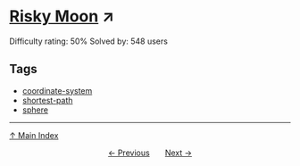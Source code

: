 # [Risky Moon](https://projecteuler.net/problem=353) ↗️

Difficulty rating: 50%
Solved by: 548 users
## Tags

- [coordinate-system](../tags/coordinate-system.md)
- [shortest-path](../tags/shortest-path.md)
- [sphere](../tags/sphere.md)



---

[↑ Main Index](../README.md)


<div align=center><a href='352.md'>← Previous</a> &nbsp;&nbsp; &nbsp;&nbsp;  <a href='354.md'>Next →</a></div>
